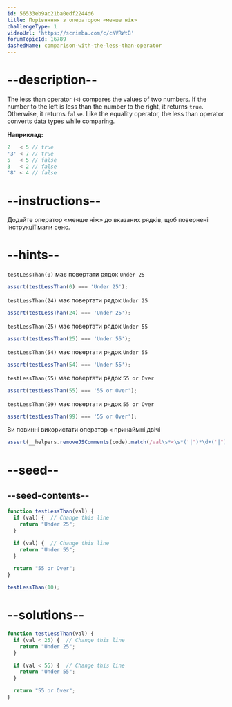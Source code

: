```yaml
---
id: 56533eb9ac21ba0edf2244d6
title: Порівняння з оператором «менше ніж»
challengeType: 1
videoUrl: 'https://scrimba.com/c/cNVRWtB'
forumTopicId: 16789
dashedName: comparison-with-the-less-than-operator
---
```


# --description--

The less than operator (`<`) compares the values of two numbers. If the number to the left is less than the number to the right, it returns `true`. Otherwise, it returns `false`. Like the equality operator, the less than operator converts data types while comparing.

**Наприклад:**

```js
2   < 5 // true
'3' < 7 // true
5   < 5 // false
3   < 2 // false
'8' < 4 // false
```

# --instructions--

Додайте оператор «менше ніж» до вказаних рядків, щоб повернені інструкції мали сенс.

# --hints--

`testLessThan(0)` має повертати рядок `Under 25`

```js
assert(testLessThan(0) === 'Under 25');
```

`testLessThan(24)` має повертати рядок `Under 25`

```js
assert(testLessThan(24) === 'Under 25');
```

`testLessThan(25)` має повертати рядок `Under 55`

```js
assert(testLessThan(25) === 'Under 55');
```

`testLessThan(54)` має повертати рядок `Under 55`

```js
assert(testLessThan(54) === 'Under 55');
```

`testLessThan(55)` має повертати рядок `55 or Over`

```js
assert(testLessThan(55) === '55 or Over');
```

`testLessThan(99)` має повертати рядок `55 or Over`

```js
assert(testLessThan(99) === '55 or Over');
```

Ви повинні використати оператор `<` принаймні двічі

```js
assert(__helpers.removeJSComments(code).match(/val\s*<\s*('|")*\d+('|")*/g).length > 1);
```

# --seed--

## --seed-contents--

```js
function testLessThan(val) {
  if (val) {  // Change this line
    return "Under 25";
  }

  if (val) {  // Change this line
    return "Under 55";
  }

  return "55 or Over";
}

testLessThan(10);
```

# --solutions--

```js
function testLessThan(val) {
  if (val < 25) {  // Change this line
    return "Under 25";
  }

  if (val < 55) {  // Change this line
    return "Under 55";
  }

  return "55 or Over";
}
```
